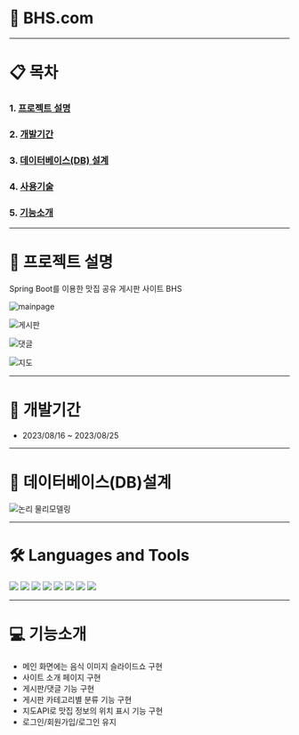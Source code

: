 #  📌 BHS.com
- - -

# 📋 목차
### 1. [프로젝트 설명](https://github.com/sooookyung/kosmo-proj-spring#프로젝트-설명 "🚀 프로젝트설명")           
### 2. [개발기간](https://github.com/sooookyung/kosmo-proj-spring#개발기간 "개발기간")    
### 3. [데이터베이스(DB) 설계](https://github.com/sooookyung/kosmo-proj-spring#데이터베이스db설계 "db설계")         
### 4. [사용기술](https://github.com/sooookyung/kosmo-proj-spring#Languages-and-Tools "사용기술")         
### 5. [기능소개](https://github.com/sooookyung/kosmo-proj-spring#기능소개 "기능소개")         

- - - 
# 🚀 프로젝트 설명
Spring Boot를 이용한 맛집 공유 게시판 사이트 BHS

![mainpage](https://github.com/sooookyung/bhs_project/assets/142128972/9390f788-a1c7-462a-af89-0861190f8bab)

![게시판](https://github.com/sooookyung/bhs_project/assets/142128972/3f9fc9c3-037c-4628-9289-fef98eebc865)

![댓글](https://github.com/sooookyung/bhs_project/assets/142128972/34987a31-57b3-4369-93fe-b19af262e303)

![지도](https://github.com/sooookyung/bhs_project/assets/142128972/2b983711-b188-49c8-b17b-5412dc302a38)


- - - 
# 📆 개발기간
* 2023/08/16 ~ 2023/08/25


- - -
# 📝 데이터베이스(DB)설계 
![논리 물리모델링](https://github.com/sooookyung/bhs_project/assets/142128972/60bd1bc5-03f3-4612-86ee-a0b021e3191a)


- - - 
# 🛠️ Languages and Tools

<img src="https://img.shields.io/badge/javascript-%23323330.svg?style=for-the-badge&logo=javascript&logoColor=%23F7DF1E"> <img src="https://img.shields.io/badge/spring-%236DB33F.svg?style=for-the-badge&logo=spring&logoColor=white"> <img src="https://img.shields.io/badge/Oracle-F80000?style=for-the-badge&logo=oracle&logoColor=white"> 
<img src="https://img.shields.io/badge/bootstrap-%238511FA.svg?style=for-the-badge&logo=bootstrap&logoColor=white"> 
<img src="https://img.shields.io/badge/html5-%23E34F26.svg?style=for-the-badge&logo=html5&logoColor=white"> <img src="https://img.shields.io/badge/java-%23ED8B00.svg?style=for-the-badge&logo=openjdk&logoColor=white"> <img src="https://img.shields.io/badge/Visual%20Studio%20Code-0078d7.svg?style=for-the-badge&logo=visual-studio-code&logoColor=white"> <img src="https://img.shields.io/badge/css3-%231572B6.svg?style=for-the-badge&logo=css3&logoColor=white">

- - - 
# 💻 기능소개
* 메인 화면에는 음식 이미지 슬라이드쇼 구현
* 사이트 소개 페이지 구현
* 게시판/댓글 기능 구현
* 게시판 카테고리별 분류 기능 구현
* 지도API로 맛집 정보의 위치 표시 기능 구현
* 로그인/회원가입/로그인 유지
